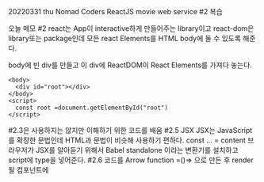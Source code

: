 20220331 thu
Nomad Coders
ReactJS movie web service
#2 복습

오늘 메모
#2
react는 App이 interactive하게 만들어주는 library이고 
react-dom은 library또는 package인데 모든 react Elements를 HTML body에 둘 수 있도록 해준다.

body에 빈 div를 만들고 이 div에 ReactDOM이 React Elements를 가져다 놓는다.
```
<body>
  <div id="root"></div>
</body>
<script>
  const root =document.getElementById("root")
</script>
```
#2.3은 사용하지는 않지만 이해하기 위한 코드를 배움
#2.5 JSX
JSX는 JavaScript를 확장한 문법인데 HTML과 문법이 비슷해 사용하기 편하다.
const ... = <tag props>content</tag>
브라우저가 JSX를 알아듣기 위해서 Babel standalone 이라는 변환기를 설치하고 script에 type을 넣어준다.
#2.6
코드를 Arrow function =()=> 으로 만든 후 render될 컴포넌트에 <Title />과 같은 형식으로 넣는다.
첫글자는 대문자로! HTML태그는 소문자, 직접 생성한것은 대문자

